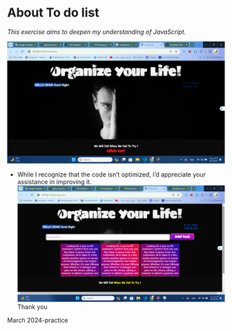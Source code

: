 # About To do list

_This exercise aims to deepen my understanding of JavaScript._

![To do list](/assets/img/Screenshot%202024-03-17%20030255.png)

- While I recognize that the code isn’t optimized, I’d appreciate your assistance in improving it.
  ![To do list](/assets/img/Screenshot%202024-03-17%2003091333333333.png)
  Thank you

March 2024-practice
